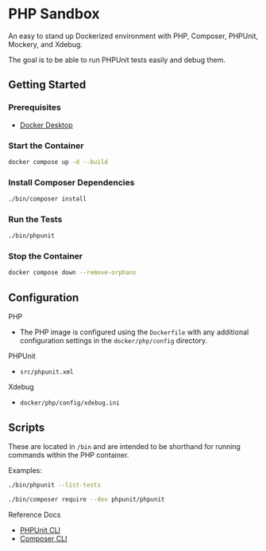 # PHP Sandbox
An easy to stand up Dockerized environment with PHP, Composer, PHPUnit, Mockery, and Xdebug.

The goal is to be able to run PHPUnit tests easily and debug them. 

## Getting Started
### Prerequisites
- [Docker Desktop](https://www.docker.com/products/docker-desktop/)

### Start the Container
``` sh
docker compose up -d --build
```

### Install Composer Dependencies
``` sh
./bin/composer install
```

### Run the Tests
``` sh
./bin/phpunit
```

### Stop the Container
``` sh
docker compose down --remove-orphans
```

## Configuration
PHP
- The PHP image is configured using the `Dockerfile` with any additional configuration settings in the `docker/php/config` directory.

PHPUnit
- `src/phpunit.xml`

Xdebug
- `docker/php/config/xdebug.ini`

## Scripts
These are located in `/bin` and are intended to be shorthand for running commands within the PHP container.

Examples:
``` sh
./bin/phpunit --list-tests
``` 
``` sh
./bin/composer require --dev phpunit/phpunit
```
Reference Docs
- [PHPUnit CLI](https://docs.phpunit.de/en/10.5/textui.html#command-line-options)
- [Composer CLI](https://getcomposer.org/doc/03-cli.md)
